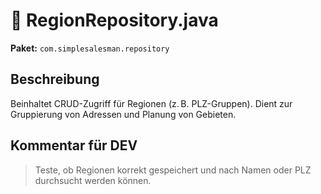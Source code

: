 # 📄 RegionRepository.java

**Paket:** `com.simplesalesman.repository`

## Beschreibung
Beinhaltet CRUD-Zugriff für Regionen (z. B. PLZ-Gruppen). Dient zur Gruppierung von Adressen und Planung von Gebieten.

## Kommentar für DEV
> Teste, ob Regionen korrekt gespeichert und nach Namen oder PLZ durchsucht werden können.
